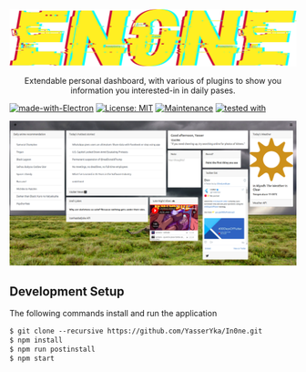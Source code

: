 ![logo](logo.png)
<p align="center">
  Extendable personal dashboard, with various of plugins to show you information you interested-in in daily pases.  

[![made-with-Electron](https://img.shields.io/badge/Made%20with-Electron-1f425f.svg)](https://www.python.org/)
[![License: MIT](https://img.shields.io/badge/License-MIT-yellow.svg)](https://opensource.org/licenses/MIT)
[![Maintenance](https://img.shields.io/maintenance/Yes/2021)](https://github.com/Naereen/badges)
[![tested with](https://img.shields.io/badge/tested_with-jest-99424f.svg)](https://github.com/facebook/jest)
</p>

![screenshot](screenshot.png)

## Development Setup

The following commands install and run the application

```
$ git clone --recursive https://github.com/YasserYka/In0ne.git
$ npm install
$ npm run postinstall
$ npm start
```
